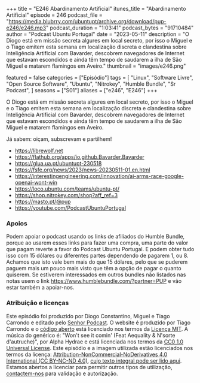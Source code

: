 +++
title = "E246 Abardinamento Artificial"
itunes_title = "Abardinamento Artificial"
episode = 246
podcast_file = "https://media.blubrry.com/ubuntupt/archive.org/download/pup-e246/e246.mp3"
podcast_duration = "1:03:41"
podcast_bytes = "91710484"
author = "Podcast Ubuntu Portugal"
date = "2023-05-11"
description = "O Diogo está em missão secreta algures em local secreto, por isso o Miguel e o Tiago emitem esta semana em localização discreta e clandestina sobre Inteligência Artificial com Bavarder, descobrem navegadores de Internet que estavam escondidos e ainda têm tempo de saudarem a ilha de São Miguel e matarem flamingos em Aveiro."
thumbnail = "images/e246.png"

featured = false
categories = ["Episódio"]
tags = [
  "Linux",
  "Software Livre",
  "Open Source Software",
  "Ubuntu",
  "Nitrokey",
  "Humble Bundle",
  "Sr Podcast",
]
seasons = ["S01"]
aliases = ["e246", "E246"]
+++

O Diogo está em missão secreta algures em local secreto, por isso o Miguel e o Tiago emitem esta semana em localização discreta e clandestina sobre Inteligência Artificial com Bavarder, descobrem navegadores de Internet que estavam escondidos e ainda têm tempo de saudarem a ilha de São Miguel e matarem flamingos em Aveiro.

Já sabem: oiçam, subscrevam e partilhem!

* https://librewolf.net
* https://flathub.org/apps/io.github.Bavarder.Bavarder
* https://glua.ua.pt/ubuntupt-230518
* https://fsfe.org/news/2023/news-20230511-01.en.html
* https://interestingengineering.com/innovation/ai-arms-race-google-openai-wont-win
* https://loco.ubuntu.com/teams/ubuntu-pt/
* https://shop.nitrokey.com/shop?aff_ref=3
* https://masto.pt/@pup
* https://youtube.com/PodcastUbuntuPortugal


### Apoios
Podem apoiar o podcast usando os links de afiliados do Humble Bundle, porque ao usarem esses links para fazer uma compra, uma parte do valor que pagam reverte a favor do Podcast Ubuntu Portugal.
E podem obter tudo isso com 15 dólares ou diferentes partes dependendo de pagarem 1, ou 8.
Achamos que isto vale bem mais do que 15 dólares, pelo que se puderem paguem mais um pouco mais visto que têm a opção de pagar o quanto quiserem.
Se estiverem interessados em outros bundles não listados nas notas usem o link https://www.humblebundle.com/?partner=PUP e vão estar também a apoiar-nos.

### Atribuição e licenças
Este episódio foi produzido por Diogo Constantino, Miguel e Tiago Carrondo e editado pelo [Senhor Podcast](https://senhorpodcast.pt/).
O website é produzido por Tiago Carrondo e o [código aberto](https://gitlab.com/podcastubuntuportugal/website) está licenciado nos termos da [Licença MIT](https://gitlab.com/podcastubuntuportugal/website/main/LICENSE).
A música do genérico é: "Won't see it comin' (Feat Aequality & N'sorte d'autruche)", por Alpha Hydrae e está licenciada nos termos da [CC0 1.0 Universal License](https://creativecommons.org/publicdomain/zero/1.0/).
Este episódio e a imagem utilizada estão licenciados nos termos da licença: [Attribution-NonCommercial-NoDerivatives 4.0 International (CC BY-NC-ND 4.0)](https://creativecommons.org/licenses/by-nc-nd/4.0/), [cujo texto integral pode ser lido aqui](https://creativecommons.org/licenses/by-nc-nd/4.0/legalcode). Estamos abertos a licenciar para permitir outros tipos de utilização, [contactem-nos](https://podcastubuntuportugal.org/contactos) para validação e autorização.

